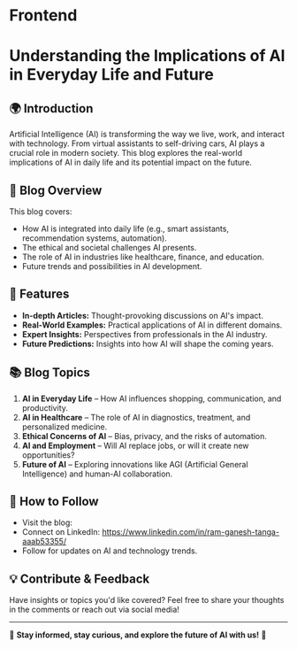 # Frontend
# Understanding the Implications of AI in Everyday Life and Future

## 🌍 Introduction
Artificial Intelligence (AI) is transforming the way we live, work, and interact with technology. From virtual assistants to self-driving cars, AI plays a crucial role in modern society. This blog explores the real-world implications of AI in daily life and its potential impact on the future.

## 📌 Blog Overview
This blog covers:
- How AI is integrated into daily life (e.g., smart assistants, recommendation systems, automation).
- The ethical and societal challenges AI presents.
- The role of AI in industries like healthcare, finance, and education.
- Future trends and possibilities in AI development.

## 🚀 Features
- **In-depth Articles:** Thought-provoking discussions on AI's impact.
- **Real-World Examples:** Practical applications of AI in different domains.
- **Expert Insights:** Perspectives from professionals in the AI industry.
- **Future Predictions:** Insights into how AI will shape the coming years.

## 📚 Blog Topics
1. **AI in Everyday Life** – How AI influences shopping, communication, and productivity.
2. **AI in Healthcare** – The role of AI in diagnostics, treatment, and personalized medicine.
3. **Ethical Concerns of AI** – Bias, privacy, and the risks of automation.
4. **AI and Employment** – Will AI replace jobs, or will it create new opportunities?
5. **Future of AI** – Exploring innovations like AGI (Artificial General Intelligence) and human-AI collaboration.

## 🔗 How to Follow
- Visit the blog: 
- Connect on LinkedIn: https://www.linkedin.com/in/ram-ganesh-tanga-aaab53355/
- Follow for updates on AI and technology trends.

## 💡 Contribute & Feedback
Have insights or topics you'd like covered? Feel free to share your thoughts in the comments or reach out via social media!

---

📢 **Stay informed, stay curious, and explore the future of AI with us!** 🚀

